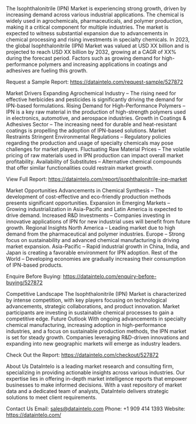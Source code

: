 The Isophthalonitrile (IPN) Market is experiencing strong growth, driven by increasing demand across various industrial applications. The chemical is widely used in agrochemicals, pharmaceuticals, and polymer production, making it a critical component for multiple industries. The market is expected to witness substantial expansion due to advancements in chemical processing and rising investments in specialty chemicals.
In 2023, the global Isophthalonitrile (IPN) Market was valued at USD XX billion and is projected to reach USD XX billion by 2032, growing at a CAGR of XX% during the forecast period. Factors such as growing demand for high-performance polymers and increasing applications in coatings and adhesives are fueling this growth.

Request a Sample Report: https://dataintelo.com/request-sample/527872

Market Drivers
Expanding Agrochemical Industry – The rising need for effective herbicides and pesticides is significantly driving the demand for IPN-based formulations.
Rising Demand for High-Performance Polymers – IPN is a key raw material in the production of high-strength polymers used in electronics, automotive, and aerospace industries.
Growth in Coatings & Adhesives Sector – The increasing need for durable and heat-resistant coatings is propelling the adoption of IPN-based solutions.
Market Restraints
Stringent Environmental Regulations – Regulatory policies regarding the production and usage of specialty chemicals may pose challenges for market players.
Fluctuating Raw Material Prices – The volatile pricing of raw materials used in IPN production can impact overall market profitability.
Availability of Substitutes – Alternative chemical compounds that offer similar functionalities could restrain market growth.

View Full Report: https://dataintelo.com/report/isophthalonitrile-inp-market

Market Opportunities
Advancements in Chemical Synthesis – The development of cost-effective and eco-friendly production methods presents significant opportunities.
Expansion in Emerging Markets – Growing industrialization in Asia-Pacific and Latin America is expected to drive demand.
Increased R&D Investments – Companies investing in innovative applications of IPN for new industrial uses will benefit from future growth.
Regional Insights
North America – Leading market due to high demand from the pharmaceutical and polymer industries.
Europe – Strong focus on sustainability and advanced chemical manufacturing is driving market expansion.
Asia-Pacific – Rapid industrial growth in China, India, and Japan is creating a favorable environment for IPN adoption.
Rest of the World – Developing economies are gradually increasing their consumption of IPN-based products.

Enquire Before Buying: https://dataintelo.com/enquiry-before-buying/527872

Competitive Landscape
The Isophthalonitrile (IPN) Market is characterized by intense competition, with key players focusing on technological advancements, strategic collaborations, and product innovation. Market participants are investing in sustainable chemical processes to gain a competitive edge.
Future Outlook
With ongoing advancements in specialty chemical manufacturing, increasing adoption in high-performance industries, and a focus on sustainable production methods, the IPN market is set for steady growth. Companies leveraging R&D-driven innovations and expanding into new geographic markets will emerge as industry leaders.

Check Out the Report: https://dataintelo.com/checkout/527872

About Us
DataIntelo is a leading market research and consulting firm, specializing in providing actionable insights across various industries. Our expertise lies in offering in-depth market intelligence reports that empower businesses to make informed decisions. With a vast repository of market data and a dedicated team of analysts, DataIntelo delivers strategic solutions to meet client requirements.

Contact Us
Email: sales@dataintelo.com
Phone: +1 909 414 1393
Website: https://dataintelo.com/
 

